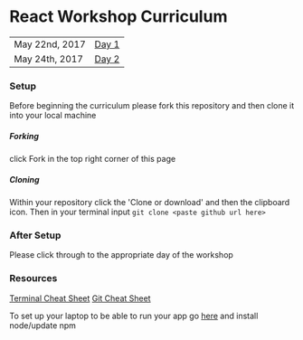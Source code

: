 # React Workshop Curriculum
<table>
  <tr>
    <td>
      May 22nd, 2017
    </td>
    <td>
      <a href='/curriculum/day1.md'>Day 1</a>
    </td>
  </tr>
  <tr>
    <td>
      May 24th, 2017
    </td>
    <td>
      <a href='/curriculum/day2.md'>Day 2</a>
    </td>
  </tr>
</table>

### Setup
Before beginning the curriculum please fork this repository and then clone it into your local machine

##### Forking
click Fork in the top right corner of this page

##### Cloning
Within your repository click the 'Clone or download' and then the clipboard icon.
Then in your terminal input `git clone <paste github url here>`

### After Setup
Please click through to the appropriate day of the workshop

### Resources
[Terminal Cheat Sheet](https://www.git-tower.com/blog/content/posts/32-command-line-cheat-sheet/command-line-cheat-sheet-large01.png)
[Git Cheat Sheet](https://www.git-tower.com/blog/content/posts/54-git-cheat-sheet/git-cheat-sheet-large01.png)

To set up your laptop to be able to run your app go [here](https://docs.npmjs.com/getting-started/installing-node) and install node/update npm
